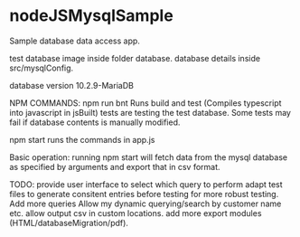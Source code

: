 # nodeJSMysqlSample

Sample database data access app.

test database image inside folder database.
database details inside src/mysqlConfig.

database version 10.2.9-MariaDB

NPM COMMANDS:
npm run bnt
    Runs build and test (Compiles typescript into javascript in jsBuilt)
    tests are testing the test database. Some tests may fail if database contents is manually modified.

npm start
    runs the commands in app.js


Basic operation:
    running npm start will fetch data from the mysql database as specified by arguments
    and export that in csv format.

TODO:
    provide user interface to select which query to perform
    adapt test files to generate consitent entries before testing for more robust testing.
    Add more queries
    Allow my dynamic querying/search by customer name etc.
    allow output csv in custom locations.
    add more export modules (HTML/databaseMigration/pdf).


